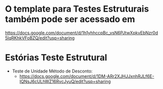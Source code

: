 # O template para Testes Estruturais também pode ser acessado em 

https://docs.google.com/document/d/1h1yhhccpBc_vsN6PJtwXpkvEbNzr0d5lqRKhkVFoBZQ/edit?usp=sharing

# Estórias Teste Estrutural

- Teste de Unidade Método de Desconto:
  -  https://docs.google.com/document/d/1DM-ARr2XJHJJxnhRJLf6E-IQNsJ6cULhWZ16RvcJyuQ/edit?usp=sharing
